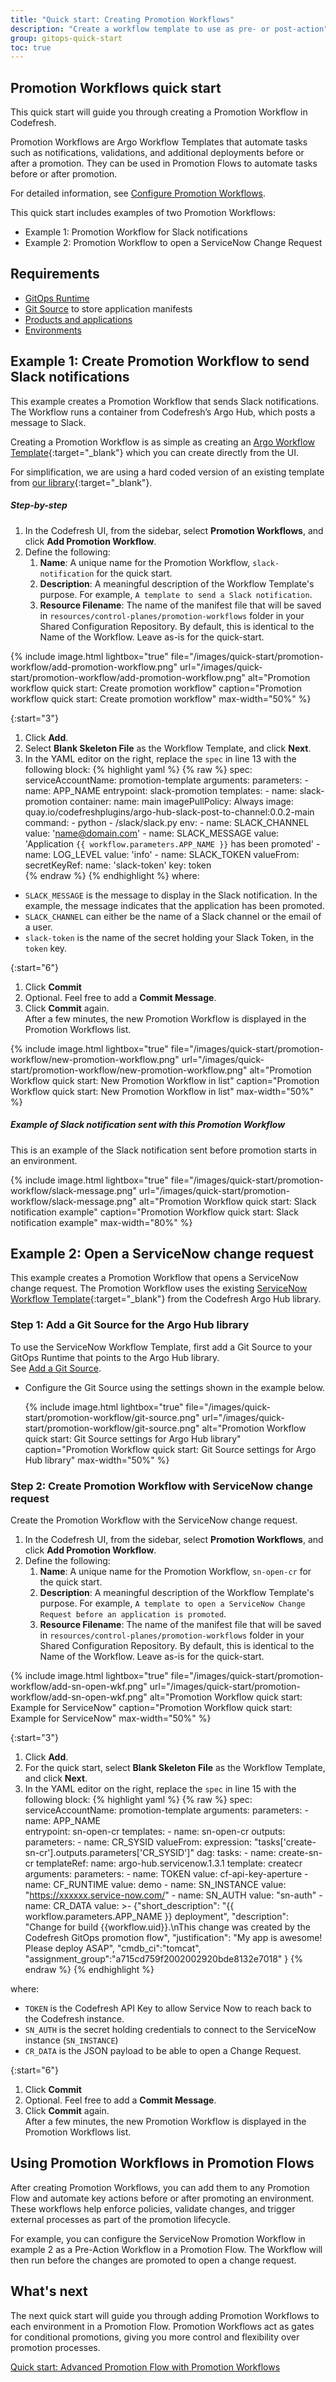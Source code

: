 ```yaml
---
title: "Quick start: Creating Promotion Workflows"
description: "Create a workflow template to use as pre- or post-action"
group: gitops-quick-start
toc: true
---
```


## Promotion Workflows quick start
This quick start will guide you through creating a Promotion Workflow in Codefresh.  

Promotion Workflows are Argo Workflow Templates that automate tasks such as notifications, validations, and additional deployments before or after a promotion. They can be used in Promotion Flows to automate tasks before or after promotion.

For detailed information, see [Configure Promotion Workflows]({{site.baseurl}}/docs/promotions/promotion-workflow/).

This quick start includes examples of two Promotion Workflows:
* Example 1: Promotion Workflow for Slack notifications
* Example 2: Promotion Workflow to open a ServiceNow Change Request




## Requirements
* [GitOps Runtime]({{site.baseurl}}/docs/gitops-quick-start/quick-start-install-runtime/)
* [Git Source]({{site.baseurl}}/docs/gitops-quick-start/quick-start-configure-runtime/#add-git-source-to-runtime) to store application manifests
* [Products and applications]({{site.baseurl}}/docs/gitops-quick-start/create-app-ui/)
* [Environments]({{site.baseurl}}/docs/gitops-quick-start/quick-start-gitops-environments/)

<!---* [Shared Configuration Repository]({{site.baseurl}}/docs/installation/gitops/shared-configuration)
  this is where you promotion workflow will be stored (in the `resources/control-planes/promotion-workflows` folder) -->

## Example 1: Create Promotion Workflow to send Slack notifications

This example creates a Promotion Workflow that sends Slack notifications. The Workflow runs a container from Codefresh’s Argo Hub, which posts a message to Slack. 

Creating a Promotion Workflow is as simple as creating an [Argo Workflow Template](https://argo-workflows.readthedocs.io/en/latest/workflow-templates/){:target="\_blank"} which you can create directly from the UI.

For simplification, we are using a hard coded version of an existing template from [our library](https://github.com/codefresh-io/argo-hub/tree/main/workflows/slack/versions/0.0.2){:target="\_blank"}.

##### Step-by-step

1. In the Codefresh UI, from the sidebar, select **Promotion Workflows**, and click **Add Promotion Workflow**.
1. Define the following:
    1. **Name**: A unique name for the Promotion Workflow, `slack-notification`
    for the quick start.
    1. **Description**: A meaningful description of the Workflow Template's purpose. For example, `A template to send a Slack notification`.
    1. **Resource Filename**: The name of the manifest file that will be saved in `resources/control-planes/promotion-workflows`
    folder in your Shared Configuration Repository. By default, this is
    identical to the Name of the Workflow. Leave as-is for the
    quick-start.

{% include
	image.html
	lightbox="true"
	file="/images/quick-start/promotion-workflow/add-promotion-workflow.png"
	url="/images/quick-start/promotion-workflow/add-promotion-workflow.png"
	alt="Promotion workflow quick start: Create promotion workflow"
	caption="Promotion workflow quick start: Create promotion workflow"
  max-width="50%"
%}

{:start="3"}
1. Click **Add**.
1. Select **Blank Skeleton File** as the Workflow Template,
   and click **Next**.
1. In the YAML editor on the right, replace the `spec` in line 13 with the
   following block:
   {% highlight yaml %}
    {% raw %}
    spec:
      serviceAccountName: promotion-template
      arguments:
        parameters:
          - name: APP_NAME
      entrypoint: slack-promotion
      templates:
        - name: slack-promotion
          container:
            name: main
            imagePullPolicy: Always
            image: quay.io/codefreshplugins/argo-hub-slack-post-to-channel:0.0.2-main
            command:
              - python
              - /slack/slack.py
            env:
              - name: SLACK_CHANNEL
                value: 'name@domain.com'
              - name: SLACK_MESSAGE
                value: 'Application `{{ workflow.parameters.APP_NAME }}` has been promoted' 
              - name: LOG_LEVEL
                value: 'info'
              - name: SLACK_TOKEN
                valueFrom:
                  secretKeyRef:
                    name: 'slack-token'
                    key: token          
{% endraw %}
{% endhighlight %}
  where: 
  * `SLACK_MESSAGE` is the message to display in the Slack notification. In the example, the message indicates that the application has been promoted.
  * `SLACK_CHANNEL` can either be the name of a Slack channel or the email of a user.
  * `slack-token` is the name of the secret holding your Slack Token, in the `token` key.


{:start="6"}
1. Click **Commit**
1. Optional. Feel free to add a **Commit Message**.
1. Click **Commit** again.  
   After a few minutes, the new Promotion Workflow is displayed in the Promotion Workflows list.

{% include
	image.html
	lightbox="true"
	file="/images/quick-start/promotion-workflow/new-promotion-workflow.png"
	url="/images/quick-start/promotion-workflow/new-promotion-workflow.png"
	alt="Promotion Workflow quick start: New Promotion Workflow in list"
	caption="Promotion Workflow quick start: New Promotion Workflow in list"
 max-width="50%"
%}

##### Example of Slack notification sent with this Promotion Workflow

This is an example of the Slack notification sent before promotion starts in an environment.  

{% include
	image.html
	lightbox="true"
	file="/images/quick-start/promotion-workflow/slack-message.png"
	url="/images/quick-start/promotion-workflow/slack-message.png"
	alt="Promotion Workflow quick start: Slack notification example"
	caption="Promotion Workflow quick start: Slack notification example"
 max-width="80%"
%}

## Example 2: Open a ServiceNow change request
This example creates a Promotion Workflow that opens a ServiceNow change request. The Promotion Workflow uses the existing [ServiceNow Workflow Template](https://github.com/codefresh-io/argo-hub/tree/main/workflows/servicenow/versions/1.3.1){:target="\_blank"} from the Codefresh Argo Hub library.


### Step 1: Add a Git Source for the Argo Hub library

To use the ServiceNow Workflow Template, first add a Git Source to your GitOps Runtime that points to the Argo Hub library.  
See [Add a Git Source]({{site.baseurl}}/docs/gitops-quick-start/quick-start-configure-runtime/#add-git-source-to-runtime).

* Configure the Git Source using the settings shown in the example below.

  {% include 
	image.html 
	lightbox="true" 
	file="/images/quick-start/promotion-workflow/git-source.png" 
	url="/images/quick-start/promotion-workflow/git-source.png" 
	alt="Promotion Workflow quick start: Git Source settings for Argo Hub library" 
	caption="Promotion Workflow quick start: Git Source settings for Argo Hub library"
    max-width="50%" 
%}

### Step 2: Create Promotion Workflow with ServiceNow change request
Create the Promotion Workflow with the ServiceNow change request. 

1. In the Codefresh UI, from the sidebar, select **Promotion Workflows**, and click **Add Promotion Workflow**.
1. Define the following:
    1. **Name**: A unique name for the Promotion Workflow, `sn-open-cr`
    for the quick start.
    1. **Description**: A meaningful description of the Workflow Template's purpose. For example, `A template to open a ServiceNow Change Request before an application is promoted`.
    1. **Resource Filename**: The name of the manifest file that will be saved in `resources/control-planes/promotion-workflows`
    folder in your Shared Configuration Repository. By default, this is
    identical to the Name of the Workflow. Leave as-is for the
    quick-start.

  {% include 
	image.html 
	lightbox="true" 
	file="/images/quick-start/promotion-workflow/add-sn-open-wkf.png" 
	url="/images/quick-start/promotion-workflow/add-sn-open-wkf.png" 
	alt="Promotion Workflow quick start: Example for ServiceNow" 
	caption="Promotion Workflow quick start: Example for ServiceNow"
    max-width="50%" 
%}


{:start="3"}
1. Click **Add**.
1. For the quick start, select **Blank Skeleton File** as the Workflow Template,
   and click **Next**.
1. In the YAML editor on the right, replace the `spec` in line 15 with the
   following block:
   {% highlight yaml %}
  {% raw %}
   spec:
     serviceAccountName: promotion-template
     arguments:
       parameters:
         - name: APP_NAME   
       entrypoint: sn-open-cr
       templates:
       - name: sn-open-cr
         outputs:
           parameters:
           - name: CR_SYSID
             valueFrom:
               expression: "tasks['create-sn-cr'].outputs.parameters['CR_SYSID']"
         dag:
           tasks:
             - name: create-sn-cr
               templateRef:
                 name: argo-hub.servicenow.1.3.1
                 template: createcr
               arguments:
                 parameters:
                 - name: TOKEN
                   value: cf-api-key-aperture
                 - name: CF_RUNTIME
                   value: demo
                 - name: SN_INSTANCE
                   value: "https://xxxxxx.service-now.com/"
                 - name: SN_AUTH
                   value: "sn-auth"
                 - name: CR_DATA
                   value: >-
                     {"short_description": "{{ workflow.parameters.APP_NAME }} deployment",
                     "description": "Change for build {{workflow.uid}}.\nThis change was created by the Codefresh GitOps promotion flow",
                     "justification": "My app is awesome! Please deploy ASAP",
                     "cmdb_ci":"tomcat", "assignment_group":"a715cd759f2002002920bde8132e7018"
                     }
{% endraw %}
{% endhighlight %}

where:
* `TOKEN` is the Codefresh API Key to allow Service Now to reach back to the Codefresh instance.
* `SN_AUTH` is the secret holding credentials to connect to the ServiceNow instance (`SN_INSTANCE`)
* `CR_DATA` is the JSON payload to be able to open a Change Request.

{:start="6"}
1. Click **Commit**
1. Optional. Feel free to add a **Commit Message**.
1. Click **Commit** again.  
   After a few minutes, the new Promotion Workflow is displayed in the Promotion Workflows list.


## Using Promotion Workflows in Promotion Flows
After creating Promotion Workflows, you can add them to any Promotion Flow and automate key actions before or after promoting an environment.  
These workflows help enforce policies, validate changes, and trigger external processes as part of the promotion lifecycle.

For example, you can configure the ServiceNow Promotion Workflow in example 2 as a Pre-Action Workflow in a Promotion Flow. The Workflow will then run before the changes are promoted to open a change request.


## What's next
The next quick start will guide you through adding Promotion Workflows to each environment in a Promotion Flow. Promotion Workflows act as gates for conditional promotions, giving you more control and flexibility over promotion processes.

[Quick start: Advanced Promotion Flow with Promotion Workflows]({{site.baseurl}}/docs/gitops-quick-start/policy-multi-env-promotion/)